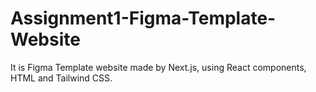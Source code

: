 # Assignment1-Figma-Template-Website
It is Figma Template website made by Next.js, using React components, HTML and Tailwind CSS.
